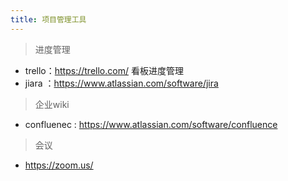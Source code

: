 ```yaml
---
title: 项目管理工具
---
```


> 进度管理

* trello：https://trello.com/ 看板进度管理
* jiara ：https://www.atlassian.com/software/jira

> 企业wiki

* confluenec : https://www.atlassian.com/software/confluence

> 会议
* https://zoom.us/